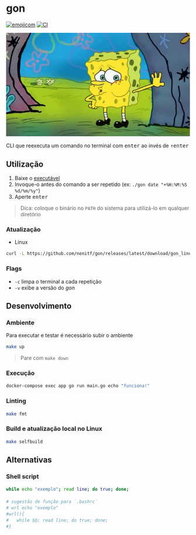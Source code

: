 # gon

[![emojicom](https://img.shields.io/badge/emojicom-%F0%9F%90%9B%20%F0%9F%86%95%20%F0%9F%92%AF%20%F0%9F%91%AE%20%F0%9F%86%98%20%F0%9F%92%A4-%23fff)](http://neni.dev/emojicom) [![CI](https://github.com/nenitf/gon/actions/workflows/ci.yml/badge.svg)](https://github.com/nenitf/gon/actions/workflows/ci.yml)

![Meme bob esponsa cansado](./bob-cansado.jpg)

CLI que reexecuta um comando no terminal com <kbd>enter</kbd> ao invés de <kbd>↑</kbd><kbd>enter</kbd>

## Utilização

1. Baixe o [executável](https://github.com/nenitf/gon/releases/latest)
2. Invoque-o antes do comando a ser repetido (ex: ``./gon date "+%H:%M:%S %d/%m/%y"``)
3. Aperte <kbd>enter</kbd> 

> Dica: coloque o binário no `PATH` do sistema para utilizá-lo em qualquer diretório

### Atualização

- Linux

```sh
curl -L https://github.com/nenitf/gon/releases/latest/download/gon_linux_amd64.tar.gz | tar -xvz
```

### Flags

- `-c` limpa o terminal a cada repetição
- `-v` exibe a versão do *gon*

## Desenvolvimento

### Ambiente

Para executar e testar é necessário subir o ambiente

```sh
make up
```

> Pare com ``make down``

### Execução

```sh
docker-compose exec app go run main.go echo "funciona!"
```

### Linting

```sh
make fmt
```

### Build e atualização local no Linux

```sh
make selfbuild
```

## Alternativas

### Shell script
```sh
while echo "exemplo"; read line; do true; done;

# sugestão de função para `.bashrc`
# wrl echo "exemplo"
#wrl(){
#	while $@; read line; do true; done;
#}
```
